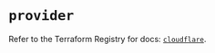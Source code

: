 # `provider`

Refer to the Terraform Registry for docs: [`cloudflare`](https://registry.terraform.io/providers/cloudflare/cloudflare/4.37.0/docs).
